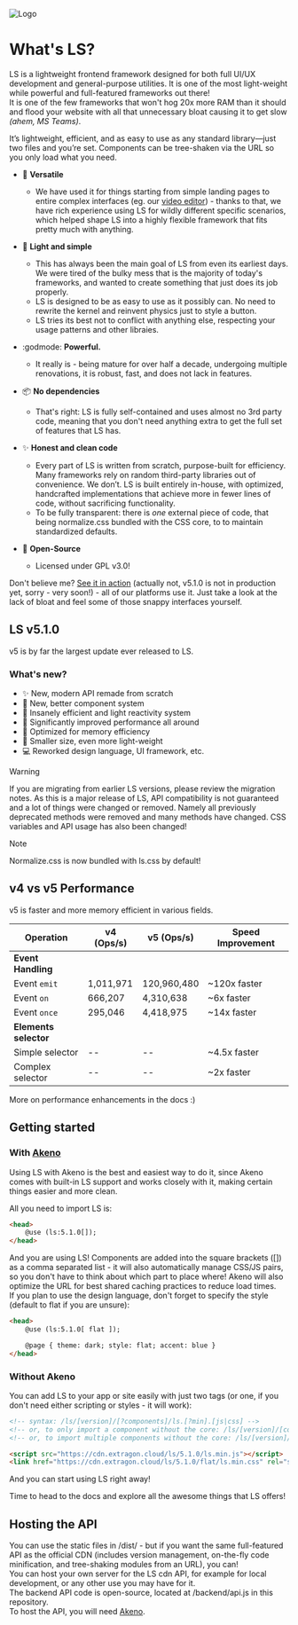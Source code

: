 ![Logo](https://github.com/user-attachments/assets/5dbb7603-9f18-4871-8c15-991833d6661f)

# What's LS?
LS is a lightweight frontend framework designed for both full UI/UX development and general-purpose utilities. It is one of the most light-weight while powerful and full-featured frameworks out there!<br>
It is one of the few frameworks that won't hog 20x more RAM than it should and flood your website with all that unnecessary bloat causing it to get slow *(ahem, MS Teams)*.<br>

It’s lightweight, efficient, and as easy to use as any standard library—just two files and you’re set. Components can be tree-shaken via the URL so you only load what you need.<br> 

- 🦎 **Versatile**
    - We have used it for things starting from simple landing pages to entire complex interfaces (eg. our [video editor](https://github.com/the-lstv/VideoEditor)) - thanks to that, we have rich experience using LS for wildly different specific scenarios, which helped shape LS into a highly flexible framework that fits pretty much with anything.

- 🐜 **Light and simple**
    - This has always been the main goal of LS from even its earliest days. We were tired of the bulky mess that is the majority of today's frameworks, and wanted to create something that just does its job properly.
    - LS is designed to be as easy to use as it possibly can. No need to rewrite the kernel and reinvent physics just to style a button.
    - LS tries its best not to conflict with anything else, respecting your usage patterns and other libraies.

- :godmode: **Powerful.**
    - It really is - being mature for over half a decade, undergoing multiple renovations, it is robust, fast, and does not lack in features.

- 📦 **No dependencies**
    - That's right: LS is fully self-contained and uses almost no 3rd party code, meaning that you don't need anything extra to get the full set of features that LS has.

- ✨ **Honest and clean code**
    - Every part of LS is written from scratch, purpose-built for efficiency. Many frameworks rely on random third-party libraries out of convenience. We don’t. LS is built entirely in-house, with optimized, handcrafted implementations that achieve more in fewer lines of code, without sacrificing functionality.
    - To be fully transparent: there is _one_ external piece of code, that being normalize.css bundled with the CSS core, to to maintain standardized defaults.

- 💪 **Open-Source**
    - Licensed under GPL v3.0!


Don't believe me? [See it in action]() (actually not, v5.1.0 is not in production yet, sorry - very soon!) - all of our platforms use it. Just take a look at the lack of bloat and feel some of those snappy interfaces yourself.
<br>


## LS v5.1.0
v5 is by far the largest update ever released to LS.<br>
### What's new?
- ✨ New, modern API remade from scratch
- 📔 New, better component system
- 🫧 Insanely efficient and light reactivity system
- 🚀 Significantly improved performance all around
- 💾 Optimized for memory efficiency
- 💼 Smaller size, even more light-weight
- 💻 Reworked design language, UI framework, etc.



> [!WARNING]
> If you are migrating from earlier LS versions, please review the migration notes. As this is a major release of LS, API compatibility is not guaranteed and a lot of things were changed or removed. Namely all previously deprecated methods were removed and many methods have changed.
> CSS variables and API usage has also been changed!

> [!NOTE]
> Normalize.css is now bundled with ls.css by default!

## v4 vs v5 Performance

v5 is faster and more memory efficient in various fields.

| Operation               | v4 (Ops/s)      | v5 (Ops/s)            | Speed Improvement |
|-------------------------|-----------------|-----------------------|-------------------|
| **Event Handling**      |                 |                       |                   |
| Event `emit`            | 1,011,971       | 120,960,480           | ~120x faster      |
| Event `on`              | 666,207         | 4,310,638             | ~6x faster        |
| Event `once`            | 295,046         | 4,418,975             | ~14x faster       |
| **Elements selector**   |                 |                       |                   |
| Simple selector         | --              | --                    | ~4.5x faster      |
| Complex selector        | --              | --                    | ~2x faster        |
More on performance enhancements in the docs :)

## Getting started
### With [Akeno](https://github.com/the-lstv/Akeno/)
Using LS with Akeno is the best and easiest way to do it, since Akeno comes with built-in LS support and works closely with it, making certain things easier and more clean.

All you need to import LS is:
```html
<head>
    @use (ls:5.1.0[]);
</head>
```
And you are using LS! Components are added into the square brackets ([]) as a comma separated list - it will also automatically manage CSS/JS pairs, so you don't have to think about which part to place where! Akeno will also optimize the URL for best shared caching practices to reduce load times.<br>
If you plan to use the design language, don't forget to specify the style (default to flat if you are unsure):
```html
<head>
    @use (ls:5.1.0[ flat ]);

    @page { theme: dark; style: flat; accent: blue }
</head>
```
### Without Akeno
You can add LS to your app or site easily with just two tags (or one, if you don't need either scripting or styles - it will work):
```html
<!-- syntax: /ls/[version]/[?components]/ls.[?min].[js|css] -->
<!-- or, to only import a component without the core: /ls/[version]/[component].[?min].[js|css] -->
<!-- or, to import multiple components without the core: /ls/[version]/[components]/bundle.[?min].[js|css] -->

<script src="https://cdn.extragon.cloud/ls/5.1.0/ls.min.js"></script>
<link href="https://cdn.extragon.cloud/ls/5.1.0/flat/ls.min.css" rel="stylesheet">
```

And you can start using LS right away!

Time to head to the docs and explore all the awesome things that LS offers!


## Hosting the API
You can use the static files in /dist/ - but if you want the same full-featured API as the official CDN (includes version management, on-the-fly code minification, and tree-shaking modules from an URL), you can!<br>
You can host your own server for the LS cdn API, for example for local development, or any other use you may have for it.<br>
The backend API code is open-source, located at /backend/api.js in this repository.<br>
To host the API, you will need [Akeno](https://github.com/the-lstv/Akeno/).
